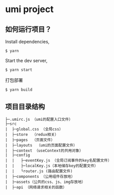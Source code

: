 # umi project



## 如何运行项目？

Install dependencies,

```bash
$ yarn
```

Start the dev server,


```bash
$ yarn start
```


打包部署

```bash
$ yarn build 
```





## 项目目录结构

```
├─.umirc.js （umi的配置入口文件）
├─src
|  ├─global.css （全局css）
|  ├─store  （redux相关）
|  ├─pages  （页面文件）
|  ├─layouts  （umi的页面配置文件）
|  ├─context （useContext的共用对象）
|  ├─config
|  |   ├─eventKey.js （全局订阅事件的key名配置文件）
|  |   ├─localKey.js（本地储存key的配置文件）
|  |   └router.js (路由配置文件)  
|  ├─components （公用组件存放地）
|  ├─assets（公共的css、js、img存放地）
|  ├─api （网络请求相关的函数）
```